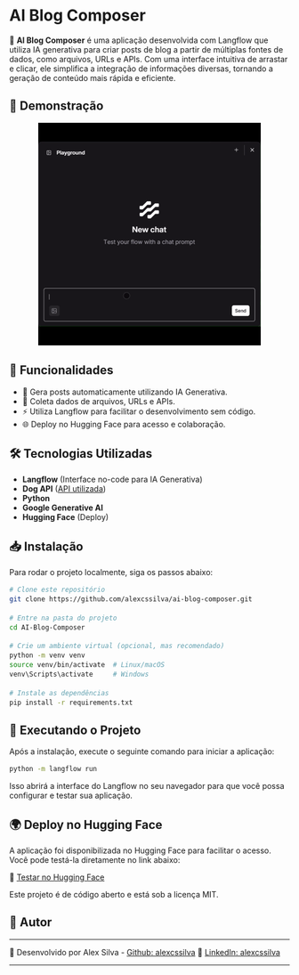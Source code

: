 # AI Blog Composer

🚀 **AI Blog Composer** é uma aplicação desenvolvida com Langflow que utiliza IA generativa para criar posts de blog a partir de múltiplas fontes de dados, como arquivos, URLs e APIs. Com uma interface intuitiva de arrastar e clicar, ele simplifica a integração de informações diversas, tornando a geração de conteúdo mais rápida e eficiente.

## 🎥 Demonstração

<div align="center"><img src="./assets/chat-1.gif" width="400"/></div>

## 📌 Funcionalidades

- 📝 Gera posts automaticamente utilizando IA Generativa.
- 🔗 Coleta dados de arquivos, URLs e APIs.
- ⚡ Utiliza Langflow para facilitar o desenvolvimento sem código.
- 🌐 Deploy no Hugging Face para acesso e colaboração.

## 🛠️ Tecnologias Utilizadas

- **Langflow** (Interface no-code para IA Generativa)
- **Dog API** ([API utilizada](https://dogapi.dog/docs/api-v2))
- **Python**
- **Google Generative AI**
- **Hugging Face** (Deploy)

## 📥 Instalação

Para rodar o projeto localmente, siga os passos abaixo:

```bash
# Clone este repositório
git clone https://github.com/alexcssilva/ai-blog-composer.git

# Entre na pasta do projeto
cd AI-Blog-Composer

# Crie um ambiente virtual (opcional, mas recomendado)
python -m venv venv
source venv/bin/activate  # Linux/macOS
venv\Scripts\activate     # Windows

# Instale as dependências
pip install -r requirements.txt
```

## 🚀 Executando o Projeto


Após a instalação, execute o seguinte comando para iniciar a aplicação:

```bash
python -m langflow run
```


Isso abrirá a interface do Langflow no seu navegador para que você possa configurar e testar sua aplicação.

## 🌍 Deploy no Hugging Face



A aplicação foi disponibilizada no Hugging Face para facilitar o acesso. Você pode testá-la diretamente no link abaixo:

🔗 [Testar no Hugging Face](https://alexcssilva-langflow.hf.space)



Este projeto é de código aberto e está sob a licença MIT.

## 👤 Autor

---

📌 Desenvolvido por Alex Silva - [Github: alexcssilva](https://github.com/alexcssilva)
📌 [LinkedIn: alexcssilva](https://www.linkedin.com/in/alexcssilva/)

---
